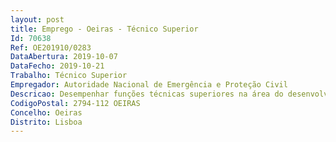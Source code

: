 ```yaml
--- 
layout: post
title: Emprego - Oeiras - Técnico Superior
Id: 70638
Ref: OE201910/0283
DataAbertura: 2019-10-07
DataFecho: 2019-10-21
Trabalho: Técnico Superior
Empregador: Autoridade Nacional de Emergência e Proteção Civil
Descricao: Desempenhar funções técnicas superiores na área do desenvolvimento de medidas de apoio social aos bombeiros  representação institucional da ANEPC em projetos nacionais de parceria e cooperação com entidades do setor social  colaborar na elaboração de planos de apoio psicossocial de emergência em cenários de exceção de âmbito municipal e distrital  colaborar na participação de projetos europeus sobre apoio social em cenários de exceção  assegurar a execução dos projetos de apoio social a bombeiros e à população em operações de emergência de proteção civil e cenários de exceção, garantindo o acompanhamento, monitorização e avaliação da sua implementação.
CodigoPostal: 2794-112 OEIRAS
Concelho: Oeiras
Distrito: Lisboa
--- 
```

